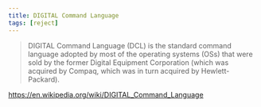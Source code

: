 ```yaml
---
title: DIGITAL Command Language
tags: [reject]
---
```


> DIGITAL Command Language (DCL) is the standard command language adopted by
> most of the operating systems (OSs) that were sold by the former Digital
> Equipment Corporation (which was acquired by Compaq, which was in turn
> acquired by Hewlett-Packard).

<https://en.wikipedia.org/wiki/DIGITAL_Command_Language>
